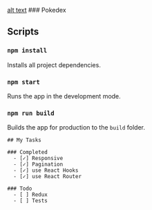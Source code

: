 

[alt text](https://raw.githubusercontent.com/PokeAPI/sprites/master/sprites/pokemon/10115.png) ### Pokedex

## Scripts

### `npm install`

Installs all project dependencies.

### `npm start`

Runs the app in the development mode.

### `npm run build`

Builds the app for production to the `build` folder.

```
## My Tasks

### Completed
  - [✓] Responsive  
  - [✓] Pagination
  - [✓] use React Hooks
  - [✓] use React Router

### Todo
  - [ ] Redux
  - [ ] Tests

```
